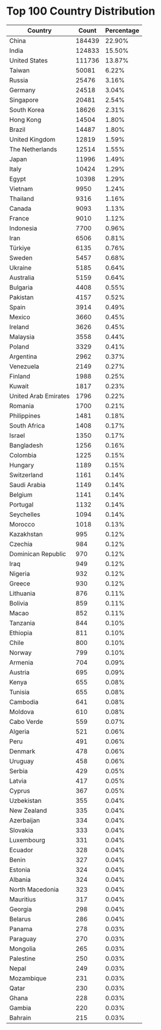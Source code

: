 # Top 100 Country Distribution
| Country | Count | Percentage |
|----|----|----|
| China | 184439 | 22.90% |
| India | 124833 | 15.50% |
| United States | 111736 | 13.87% |
| Taiwan | 50081 | 6.22% |
| Russia | 25476 | 3.16% |
| Germany | 24518 | 3.04% |
| Singapore | 20481 | 2.54% |
| South Korea | 18626 | 2.31% |
| Hong Kong | 14504 | 1.80% |
| Brazil | 14487 | 1.80% |
| United Kingdom | 12819 | 1.59% |
| The Netherlands | 12514 | 1.55% |
| Japan | 11996 | 1.49% |
| Italy | 10424 | 1.29% |
| Egypt | 10398 | 1.29% |
| Vietnam | 9950 | 1.24% |
| Thailand | 9316 | 1.16% |
| Canada | 9093 | 1.13% |
| France | 9010 | 1.12% |
| Indonesia | 7700 | 0.96% |
| Iran | 6506 | 0.81% |
| Türkiye | 6135 | 0.76% |
| Sweden | 5457 | 0.68% |
| Ukraine | 5185 | 0.64% |
| Australia | 5159 | 0.64% |
| Bulgaria | 4408 | 0.55% |
| Pakistan | 4157 | 0.52% |
| Spain | 3914 | 0.49% |
| Mexico | 3660 | 0.45% |
| Ireland | 3626 | 0.45% |
| Malaysia | 3558 | 0.44% |
| Poland | 3329 | 0.41% |
| Argentina | 2962 | 0.37% |
| Venezuela | 2149 | 0.27% |
| Finland | 1988 | 0.25% |
| Kuwait | 1817 | 0.23% |
| United Arab Emirates | 1796 | 0.22% |
| Romania | 1700 | 0.21% |
| Philippines | 1481 | 0.18% |
| South Africa | 1408 | 0.17% |
| Israel | 1350 | 0.17% |
| Bangladesh | 1256 | 0.16% |
| Colombia | 1225 | 0.15% |
| Hungary | 1189 | 0.15% |
| Switzerland | 1161 | 0.14% |
| Saudi Arabia | 1149 | 0.14% |
| Belgium | 1141 | 0.14% |
| Portugal | 1132 | 0.14% |
| Seychelles | 1094 | 0.14% |
| Morocco | 1018 | 0.13% |
| Kazakhstan | 995 | 0.12% |
| Czechia | 984 | 0.12% |
| Dominican Republic | 970 | 0.12% |
| Iraq | 949 | 0.12% |
| Nigeria | 932 | 0.12% |
| Greece | 930 | 0.12% |
| Lithuania | 876 | 0.11% |
| Bolivia | 859 | 0.11% |
| Macao | 852 | 0.11% |
| Tanzania | 844 | 0.10% |
| Ethiopia | 811 | 0.10% |
| Chile | 800 | 0.10% |
| Norway | 799 | 0.10% |
| Armenia | 704 | 0.09% |
| Austria | 695 | 0.09% |
| Kenya | 655 | 0.08% |
| Tunisia | 655 | 0.08% |
| Cambodia | 641 | 0.08% |
| Moldova | 610 | 0.08% |
| Cabo Verde | 559 | 0.07% |
| Algeria | 521 | 0.06% |
| Peru | 491 | 0.06% |
| Denmark | 478 | 0.06% |
| Uruguay | 458 | 0.06% |
| Serbia | 429 | 0.05% |
| Latvia | 417 | 0.05% |
| Cyprus | 367 | 0.05% |
| Uzbekistan | 355 | 0.04% |
| New Zealand | 335 | 0.04% |
| Azerbaijan | 334 | 0.04% |
| Slovakia | 333 | 0.04% |
| Luxembourg | 331 | 0.04% |
| Ecuador | 328 | 0.04% |
| Benin | 327 | 0.04% |
| Estonia | 324 | 0.04% |
| Albania | 324 | 0.04% |
| North Macedonia | 323 | 0.04% |
| Mauritius | 317 | 0.04% |
| Georgia | 298 | 0.04% |
| Belarus | 286 | 0.04% |
| Panama | 278 | 0.03% |
| Paraguay | 270 | 0.03% |
| Mongolia | 265 | 0.03% |
| Palestine | 250 | 0.03% |
| Nepal | 249 | 0.03% |
| Mozambique | 231 | 0.03% |
| Qatar | 230 | 0.03% |
| Ghana | 228 | 0.03% |
| Gambia | 220 | 0.03% |
| Bahrain | 215 | 0.03% |
